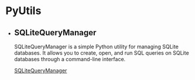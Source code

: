 # PyUtils



*  ## SQLiteQueryManager
    SQLiteQueryManager is a simple Python utility for managing SQLite databases. It allows you to create, open, and run SQL queries on SQLite databases through a command-line interface.

    [SQLiteQueryManager](./SQLiteQueryManager/README.md)


